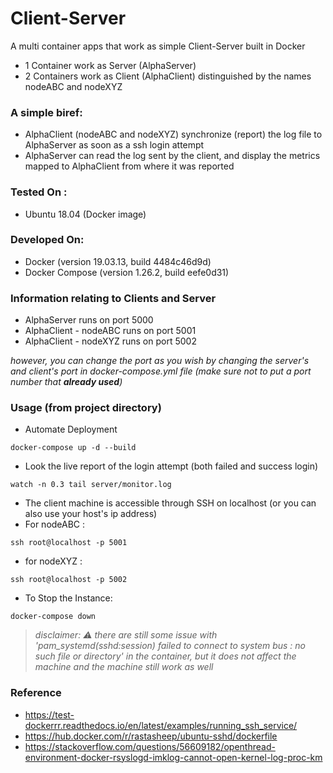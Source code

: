 # Client-Server
A multi container apps that work as simple Client-Server built in Docker
- 1 Container work as Server (AlphaServer)
- 2 Containers work as Client (AlphaClient) distinguished by the names nodeABC and nodeXYZ

### A simple biref:
- AlphaClient (nodeABC and nodeXYZ) synchronize (report) the log file to AlphaServer as soon as a ssh login attempt
- AlphaServer can read the log sent by the client, and display the metrics mapped to AlphaClient from where it was reported

### Tested On :
- Ubuntu 18.04 (Docker image)

### Developed On:
- Docker (version 19.03.13, build 4484c46d9d)
- Docker Compose (version 1.26.2, build eefe0d31)

### Information relating to Clients and Server
- AlphaServer runs on port 5000
- AlphaClient - nodeABC runs on port 5001
- AlphaClient - nodeXYZ runs on port 5002

*however, you can change the port as you wish by changing the server's and client's port in docker-compose.yml file (make sure not to put a port number that **already used**)*

### Usage (from project directory)
- Automate Deployment
```
docker-compose up -d --build
```
- Look the live report of the login attempt (both failed and success login)
```
watch -n 0.3 tail server/monitor.log
```
- The client machine is accessible through SSH on localhost (or you can also use your host's ip address)
- For nodeABC :
```
ssh root@localhost -p 5001
```
- for nodeXYZ :
```
ssh root@localhost -p 5002
```
- To Stop the Instance:
```
docker-compose down
```

> *disclaimer: :warning: there are still some issue with 'pam_systemd(sshd:session) failed to connect to system bus : no such file or directory' in the container, but it does not affect the machine and the machine still work as well*

### Reference
- https://test-dockerrr.readthedocs.io/en/latest/examples/running_ssh_service/
- https://hub.docker.com/r/rastasheep/ubuntu-sshd/dockerfile
- https://stackoverflow.com/questions/56609182/openthread-environment-docker-rsyslogd-imklog-cannot-open-kernel-log-proc-km

